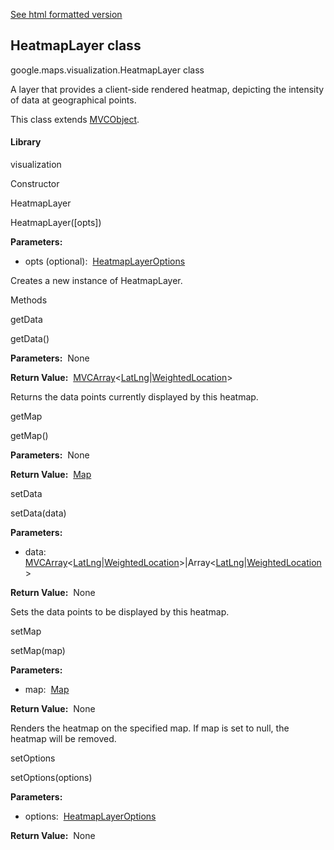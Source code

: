[See html formatted version](https://huasofoundries.github.io/google-maps-documentation/HeatmapLayer.html)


HeatmapLayer class
------------------

google.maps.visualization.HeatmapLayer class

A layer that provides a client-side rendered heatmap, depicting the intensity of data at geographical points.

This class extends [MVCObject](https://github.com/amenadiel/google-maps-documentation/blob/master/docs/MVCObject.md).

#### Library

visualization

Constructor

HeatmapLayer

HeatmapLayer(\[opts\])

**Parameters:** 

*   opts (optional):  [HeatmapLayerOptions](https://github.com/amenadiel/google-maps-documentation/blob/master/docs/HeatmapLayerOptions.md)

Creates a new instance of HeatmapLayer.

Methods

getData

getData()

**Parameters:**  None

**Return Value:**  [MVCArray](https://github.com/amenadiel/google-maps-documentation/blob/master/docs/MVCArray.md)<[LatLng](https://github.com/amenadiel/google-maps-documentation/blob/master/docs/LatLng.md)|[WeightedLocation](https://github.com/amenadiel/google-maps-documentation/blob/master/docs/WeightedLocation.md)\>

Returns the data points currently displayed by this heatmap.

getMap

getMap()

**Parameters:**  None

**Return Value:**  [Map](https://github.com/amenadiel/google-maps-documentation/blob/master/docs/Map.md)

setData

setData(data)

**Parameters:** 

*   data:  [MVCArray](https://github.com/amenadiel/google-maps-documentation/blob/master/docs/MVCArray.md)<[LatLng](https://github.com/amenadiel/google-maps-documentation/blob/master/docs/LatLng.md)|[WeightedLocation](https://github.com/amenadiel/google-maps-documentation/blob/master/docs/WeightedLocation.md)\>|Array<[LatLng](https://github.com/amenadiel/google-maps-documentation/blob/master/docs/LatLng.md)|[WeightedLocation](https://github.com/amenadiel/google-maps-documentation/blob/master/docs/WeightedLocation.md)\>

**Return Value:**  None

Sets the data points to be displayed by this heatmap.

setMap

setMap(map)

**Parameters:** 

*   map:  [Map](https://github.com/amenadiel/google-maps-documentation/blob/master/docs/Map.md)

**Return Value:**  None

Renders the heatmap on the specified map. If map is set to null, the heatmap will be removed.

setOptions

setOptions(options)

**Parameters:** 

*   options:  [HeatmapLayerOptions](https://github.com/amenadiel/google-maps-documentation/blob/master/docs/HeatmapLayerOptions.md)

**Return Value:**  None